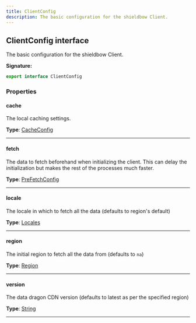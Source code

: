 ```yaml
---
title: ClientConfig
description: The basic configuration for the shieldbow Client.
---
```


## ClientConfig interface

The basic configuration for the shieldbow Client.

**Signature:**

```ts
export interface ClientConfig 
```

### Properties

#### cache

The local caching settings.



**Type**: [CacheConfig](/api/CacheConfig.md)

---

#### fetch

The data to fetch beforehand when initializing the client. This can delay the initialization but makes the rest of the processes much faster.



**Type**: [PreFetchConfig](/api/PreFetchConfig.md)

---

#### locale

The locale in which to fetch all the data (defaults to region's default)



**Type**: [Locales](/api/Locales.md)

---

#### region

The initial region to fetch all the data from (defaults to `na`)



**Type**: [Region](/api/Region.md)

---

#### version

The data dragon CDN version (defaults to latest as per the specified region)



**Type**: [String](https://developer.mozilla.org/en-US/docs/Web/JavaScript/Reference/Global_Objects/String)

---


